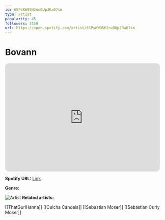 ```yaml
---
id: 65PsKW9SH2nuBUpJRa07sn
type: artist
popularity: 45
followers: 3150
url: https://open.spotify.com/artist/65PsKW9SH2nuBUpJRa07sn
---
```

# Bovann

<iframe style="border-radius:12px" src="https://open.spotify.com/embed/artist/65PsKW9SH2nuBUpJRa07sn" width="100%" height="352" frameBorder="0" allowfullscreen="" allow="autoplay; clipboard-write; encrypted-media; fullscreen; picture-in-picture" loading="lazy"></iframe>

**Spotify URL:** [Link](https://open.spotify.com/artist/65PsKW9SH2nuBUpJRa07sn)

**Genre:** 

![Artist](https://i.scdn.co/image/ab6761610000e5ebe9ca13bac219e0d4bc05d4ad)
**Related artists:**

[[ThatGurlHanna]]
[[Culcha Candela]]
[[Sebastian Moser]]
[[Sebastian Curly Moser]]
